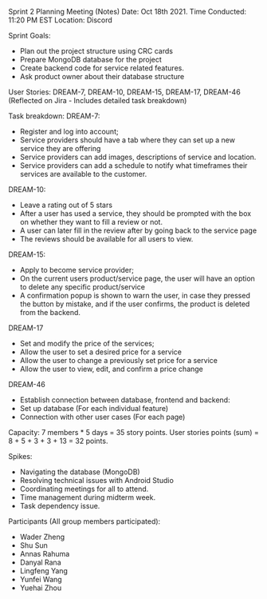 Sprint 2 Planning Meeting (Notes) 
Date: Oct 18th 2021. 
Time Conducted: 11:20 PM EST 
Location: Discord

Sprint Goals: 
- Plan out the project structure using CRC cards 
- Prepare MongoDB database for the project
- Create backend code for service related features. 
- Ask product owner about their database structure

User Stories: 
DREAM-7, DREAM-10, DREAM-15, DREAM-17, DREAM-46 
(Reflected on Jira - Includes detailed task breakdown) 

Task breakdown: 
DREAM-7: 
- Register and log into account; 
- Service providers should have a tab where they can set up a new service they are offering
- Service providers can add images, descriptions of service and location.
- Service providers can add a schedule to notify what timeframes their services are available to the customer.

DREAM-10:
- Leave a rating out of 5 stars
- After a user has used a service, they should be prompted with the box on whether they want to fill a review or not.
- A user can later fill in the review after by going back to the service page
- The reviews should be available for all users to view.

DREAM-15:
- Apply to become service provider;
- On the current users product/service page, the user will have an option to delete any specific product/service
- A confirmation popup is shown to warn the user, in case they pressed the button by mistake, and if the user confirms, the product is deleted from the backend.
 
DREAM-17
- Set and modify the price of the services;
- Allow the user to set a desired price for a service
- Allow the user to change a previously set price for a service
- Allow the user to view, edit, and confirm a price change


DREAM-46
- Establish connection between database, frontend and backend:
- Set up database (For each individual feature)
- Connection with other user cases (For each page)

Capacity:
7 members * 5 days = 35 story points.
User stories points (sum) = 8 + 5 + 3 + 3 + 13 = 32 points.

Spikes: 
- Navigating the database (MongoDB)
- Resolving technical issues with Android Studio
- Coordinating meetings for all to attend. 
- Time management during midterm week.
- Task dependency issue. 

Participants (All group members participated):
- Wader Zheng
- Shu Sun
- Annas Rahuma
- Danyal Rana
- Lingfeng Yang
- Yunfei Wang
- Yuehai Zhou


